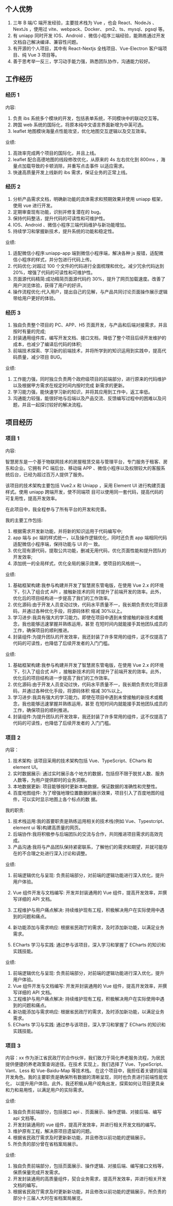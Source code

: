 ## 个人优势

1. 三年 B 端/C 端开发经验，主要技术栈为 Vue ，也会 React、NodeJs 、NextJs ，使用过 vite、webpack、Docker、 pm2、ts、mysql、pgsql 等。
2. 有 uniapp 同时开发 IOS、Android 、微信小程序三端经验，能熟练通过开发文档自己解决编译、兼容性问题。
3. 有开源的个人项目，其中有 React-Nextjs 全栈项目、Vue-Electron 客户端项目、纯 Vue 3 项目等。
4. 善于思考举一反三，学习动手能力强，熟悉团队协作，沟通能力较好。

## 工作经历

### 经历 1

内容:

1. 负责 ibs 系统多个模块的开发，包括表单系统，不同模块中的联动交互等。
2. 跨国 web 系统的国际化，将原本纯中文语言界面新增为中英可选。
3. leaflet 地图模块海量点性能攻坚，优化地图交互逻辑以及交互效率。

业绩:

1. 高效率完成两个项目的国际化，并且上线。
2. leaflet 配合高德地图的线段修改优化，从原来的 4s 左右优化到 800ms ，海量点加载导致的卡顿消除，并重写点击事件 以适应需求。
3. 快速高质量开发上线新的 ibs 需求，保证业务的正常上线。

### 经历 2

1. 分析产品需求文档，明确新功能的具体需求和预期效果并使用 uniapp 框架，使用 vue 进行开发。
2. 定期审查现有功能，识别并修复潜在的 bug。
3. 保持代码整洁，提升代码的可读性和可维护性。
4. IOS、Android 、微信小程序三端代码维护与新功能增加。
5. 持续学习和掌握新技术，提升系统的功能和稳定性。

业绩:

1. 适配微信小程序:uniapp-app 端到微信小程序端，解决各种 js 报错，适配微信小程序的样式，并分包进行代码上传。
2. 代码优化:对超过 100 个文件的代码进行全面梳理和优化。减少冗余代码达到 20%，增强了代码的可读性和可维护性。
3. 页面源代码精简:成功精简页面源代码约 30%，提升了网页加载速度。改善了用户浏览体验，获得了用户的好评。
4. 操作流程优化:代入用户，提出自己的见解，与产品共同讨论页面操作展示逻辑带给用户更好的体验。

### 经历 3

1. 独自负责整个项目的 PC、APP、H5 页面开发，与产品和后端对接需求，并且按时有量的完成;
2. 封装通用组件库，编写开发文档、接口文档，降低了整个项目后续开发维护的成本，也减少了编译后代码的体积;
3. 前端技术探索、学习新的前端技术，并将所学到的知识运用到实践中，提高代码质量，减少项目 BUG。

业绩:

1. 工作能力强，同时独立负责两个政府级项目的前端部分，进行原来的代码维护以及根据甲方需求在规定时间内按时完成 新需求的更新。
2. 学习能力强，能快速学习新的知识，并将其应用到工作中，返工率低。
3. 沟通能力较强，能很好地与后端以及产品交流、反馈编写过程中的困难以及问题，并且一起探讨较好的解决流程。

## 项目经历

### 项目 1

内容:

智慧房东是一个基于物联网技术的房屋租赁交易与管理平台，专门服务于租客、房东和企业。它拥有 PC 端后台、移动端 APP 、微信小程序以及权限较大的客服系统后台，已经为超过百万人提供了服务。

该项目的技术架构主要包括 Vue2.x 和 Uniapp ，采用 Element UI 进行构建页面样式。使用 uniapp 跨端开发，使不同端项 目可以使用同一套代码，提高代码的可复用性，提高开发效率。

在此项目中，我全程参与了所有平台的开发和完善。

我的主要工作包括:

1. 根据需求开发新功能，并将新的知识运用于代码编写中;
2. app 端与 pc 端的样式统一，以及操作逻辑优化，同时还负责 app 端相同代码适配微信小程序端，保持功能与 UI 的一 致。
3. 优化现有源代码，提取公共功能，删减无用代码，优化页面性能和提升团队的开发效率;
4. 添加统一的全局样式，优化全局的展示效果，使项目的风格统一。

业绩:

1. 基础框架构建:我参与构建并开发了智慧房东管电版，在使用 Vue 2.x 的环境下，引入了组合式 API ，接触新技术的同 时提升了前端开发的效率。此外，优化后的项目结构进一步提高了我们的工作效率。
2. 优化源码:由于开发人员变动过快，代码水平质量不一，我长期负责优化项目源码，并通过各种优化手段，将源码体积 缩减 30%以上。
3. 学习进步:我具有强大的学习能力。即使在项目中遇到未曾接触的新技术或概念，我也能够迅速掌握并熟练运用，甚至 在短时间内就能接手其他团队成员的工作，确保项目的顺利推进。
4. 封装组件:为提升团队的开发效率，我还封装了许多常用的组件，这不仅提高了代码的可读性，也降低了后续开发者的入门门槛。

业绩:

1. 基础框架构建:我参与构建并开发了智慧房东管电版，在使用 Vue 2.x 的环境下，引入了组合式 API ，接触新技术的同 时提升了前端开发的效率。此外，优化后的项目结构进一步提高了我们的工作效率。
2. 优化源码:由于开发人员变动过快，代码水平质量不一，我长期负责优化项目源码，并通过各种优化手段，将源码体积 缩减 30%以上。
3. 学习进步:我具有强大的学习能力。即使在项目中遇到未曾接触的新技术或概念，我也能够迅速掌握并熟练运用，甚至 在短时间内就能接手其他团队成员的工作，确保项目的顺利推进。
4. 封装组件:为提升团队的开发效率，我还封装了许多常用的组件，这不仅提高了代码的可读性，也降低了后续开发者的 入门门槛。

### 项目 2

内容：

1. 技术架构: 该项目采用的技术架构包括 Vue、TypeScript、ECharts 和 element UI。
2. 实时数据展示: 通过实时展示各个地方的数据，包括但不限于脱贫人数、服务人数等，为用户提供即时的业务洞察。
3. 本地数据更新: 项目能够按时更新本地数据，保证数据的准确性和完整性。
4. 百度地图组件: 为了增强地理位置数据的展示效果，项目引入了百度地图的组件，可以实时显示地图上各个标点的数 据。

我的职责:

1. 技术栈运用:我的首要职责是熟练运用相关的技术栈(例如 Vue、Typestcript、element ui 等)构建高质量的网页。
2. 后端协作:我将积极参与后端团队的交流与合作，共同推进项目需求的高效完成。
3. 产品沟通:我将与产品团队保持紧密联系，了解他们的需求和期望，并就可能存在的不合理之处进行深入讨论和调整。

业绩:

1. 前端逻辑优化与呈现: 负责前端部分，对前端的逻辑功能进行深入优化，提升用户体验。
2. Vue 组件开发与文档编写: 开发并封装通用的 Vue 组件，提高开发效率，并撰写详细的 API 文档。
3. 工程维护与用户痛点解决: 持续维护现有工程，积极解决用户在实际使用中遇到的问题和痛点。
4. 新功能添加与需求响应: 根据省民政厅的需求，及时添加新功能，以满足业务需求。

5. ECharts 学习与实践: 通过参与该项目，深入学习和掌握了 ECharts 的知识和实践技能。

业绩:

1. 前端逻辑优化与呈现: 负责前端部分，对前端的逻辑功能进行深入优化，提升用户体验。
2. Vue 组件开发与文档编写: 开发并封装通用的 Vue 组件，提高开发效率，并撰写详细的 API 文档。
3. 工程维护与用户痛点解决: 持续维护现有工程，积极解决用户在实际使用中遇到的问题和痛点。
4. 新功能添加与需求响应: 根据省民政厅的需求，及时添加新功能，以满足业务需求。
5. ECharts 学习与实践: 通过参与该项目，深入学习和掌握了 ECharts 的知识和实践技能。

### 项目 3

内容：xx 作为浙江省民政厅的合作伙伴，我们致力于简化养老服务流程，为居民提供便捷的养老政策查询途径。在技术 实现上，我们选择了 Vue、TypeScript、Vant、Less 和 Vue-Baidu-Map 等技术栈。 在这个项目中，我担任着关键的前端开发角色。我的主要职责是确保所有数据的清晰呈现，同时也负责进行前端性能优化， 以提升用户体验。此外，我还积极从用户视角出发，探索如何让项目更具亲和力和易用性，以满足用户的实际需求。

业绩:

1. 独自负责前端部分，包括接口 api 、页面展示、操作逻辑、对接后端、编写 api 文档等。
2. 开发封装通用的 vue 组件，提高开发效率，并进行相关开发文档的编写。
3. 维护原有工程，解决原项目遗留的问题。
4. 根据省民政厅需求及时更新新功能，并且修改以前功能的逻辑展示。
5. 所负责的部分曾在省档案局展示。

业绩:

1. 独自负责前端部分，包括页面展示、操作逻辑、对接后端、编写接口文档等，保质保量完成开发需求。
2. 开发封装通用的高质量组件，契合业务需求，提高开发效率，并进行相关开发文档的编写。
3. 根据省民政厅需求及时更新新功能，并且修改以前功能的逻辑展示，所负责的部分十三届人大时在省档案局展览。
